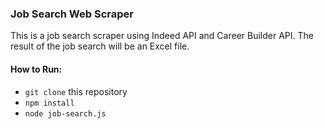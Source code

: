 ### Job Search Web Scraper

This is a job search scraper using Indeed API and Career Builder API.  The result of the job search will be an Excel file.

#### How to Run: 
* `git clone` this repository
* `npm install`
* `node job-search.js`
